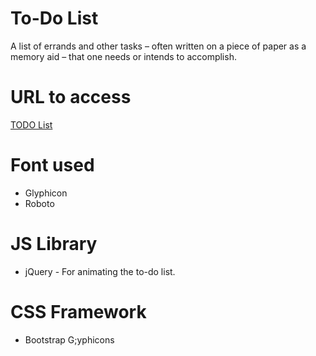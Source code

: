 # To-Do List

A list of errands and other tasks – often written on a piece of paper as a memory aid – that one needs or intends to accomplish.

# URL to access

[TODO List](https://sunilkdas.github.io/todolist/index.html)

# Font used
* Glyphicon
* Roboto

# JS Library
* jQuery - For animating the to-do list.

# CSS Framework
* Bootstrap G;yphicons 

